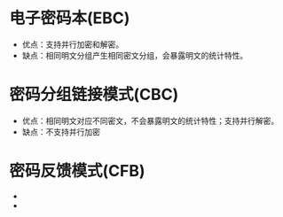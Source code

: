 # 电子密码本(EBC)
- 优点：支持并行加密和解密。
- 缺点：相同明文分组产生相同密文分组，会暴露明文的统计特性。

# 密码分组链接模式(CBC)
- 优点：相同明文对应不同密文，不会暴露明文的统计特性；支持并行解密。
- 缺点：不支持并行加密

# 密码反馈模式(CFB)
- 
- 